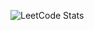 ![LeetCode Stats](https://leetcard.jacoblin.cool/TanDangHocGiaiThuat?theme=dark&font=Noto%20Sans%20TC&ext=heatmap)
